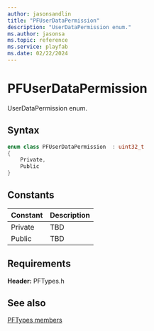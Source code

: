 ```yaml
---
author: jasonsandlin
title: "PFUserDataPermission"
description: "UserDataPermission enum."
ms.author: jasonsa
ms.topic: reference
ms.service: playfab
ms.date: 02/22/2024
---
```


# PFUserDataPermission  

UserDataPermission enum.    

## Syntax  
  
```cpp
enum class PFUserDataPermission  : uint32_t  
{  
    Private,  
    Public  
}  
```  
  
## Constants  
  
| Constant | Description |
| --- | --- |
| Private | TBD   |  
| Public | TBD   |  
  
  
## Requirements  
  
**Header:** PFTypes.h
  
## See also  
[PFTypes members](../pftypes_members.md)  

  
  
